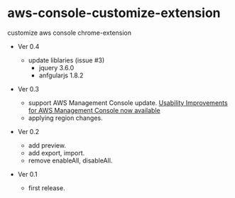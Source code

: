# aws-console-customize-extension
customize aws console chrome-extension

- Ver 0.4
  - update liblaries (issue #3)
    - jquery 3.6.0
    - anfgularjs 1.8.2

- Ver 0.3
  - support AWS Management Console update.
    [Usability Improvements for AWS Management Console now available][1]
  - applying region changes.

- Ver 0.2
  - add preview.
  - add export, import.
  - remove enableAll, disableAll.

- Ver 0.1
  - first release.

  [1]:https://aws.amazon.com/about-aws/whats-new/2020/09/usability-improvements-for-aws-management-console-now-available/